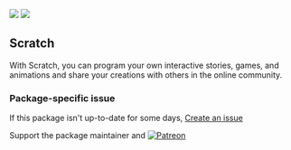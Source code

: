 [![](https://img.shields.io/chocolatey/v/scratch?color=green&label=scratch)](https://chocolatey.org/packages/scratch) [![](https://img.shields.io/chocolatey/dt/scratch)](https://chocolatey.org/packages/scratch)

## Scratch
With Scratch, you can program your own interactive stories, games, and animations 
and share your creations with others in the online community.

### Package-specific issue
If this package isn't up-to-date for some days, [Create an issue](https://github.com/tunisiano187/Chocolatey-packages/issues/new/choose)

Support the package maintainer and [![Patreon](https://cdn.jsdelivr.net/gh/tunisiano187/Chocolatey-packages@d15c4e19c709e7148588d4523ffc6dd3cd3c7e5e/icons/patreon.png)](https://www.patreon.com/bePatron?u=39585820)
